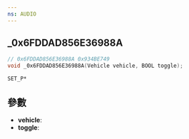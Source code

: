 ```yaml
---
ns: AUDIO
---
```

## _0x6FDDAD856E36988A

```c
// 0x6FDDAD856E36988A 0x934BE749
void _0x6FDDAD856E36988A(Vehicle vehicle, BOOL toggle);
```

```
SET_P*
```

## 參數
* **vehicle**: 
* **toggle**: 


